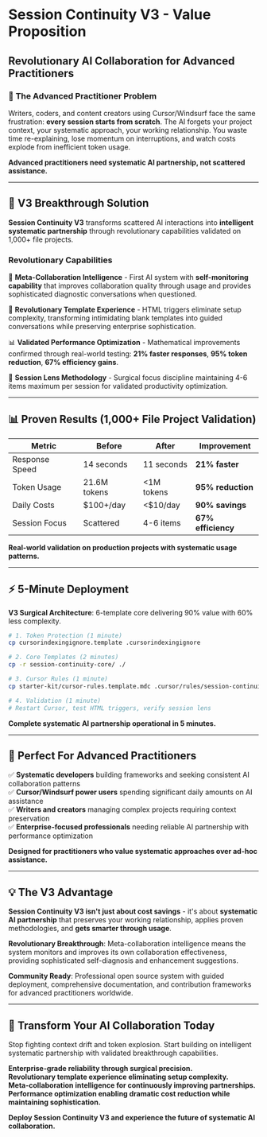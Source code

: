 # Session Continuity V3 - Value Proposition

## Revolutionary AI Collaboration for Advanced Practitioners

### 🎯 **The Advanced Practitioner Problem**

Writers, coders, and content creators using Cursor/Windsurf face the same frustration: **every session starts from scratch**. The AI forgets your project context, your systematic approach, your working relationship. You waste time re-explaining, lose momentum on interruptions, and watch costs explode from inefficient token usage.

**Advanced practitioners need systematic AI partnership, not scattered assistance.**

---

## 🚀 **V3 Breakthrough Solution**

**Session Continuity V3** transforms scattered AI interactions into **intelligent systematic partnership** through revolutionary capabilities validated on 1,000+ file projects.

### **Revolutionary Capabilities**

🧠 **Meta-Collaboration Intelligence** - First AI system with **self-monitoring capability** that improves collaboration quality through usage and provides sophisticated diagnostic conversations when questioned.

🚀 **Revolutionary Template Experience** - HTML triggers eliminate setup complexity, transforming intimidating blank templates into guided conversations while preserving enterprise sophistication.

📊 **Validated Performance Optimization** - Mathematical improvements confirmed through real-world testing: **21% faster responses**, **95% token reduction**, **67% efficiency gains**.

🎯 **Session Lens Methodology** - Surgical focus discipline maintaining 4-6 items maximum per session for validated productivity optimization.

---

## 📊 **Proven Results** (1,000+ File Project Validation)

| **Metric** | **Before** | **After** | **Improvement** |
|------------|------------|-----------|-----------------|
| Response Speed | 14 seconds | 11 seconds | **21% faster** |
| Token Usage | 21.6M tokens | <1M tokens | **95% reduction** |
| Daily Costs | $100+/day | <$10/day | **90% savings** |
| Session Focus | Scattered | 4-6 items | **67% efficiency** |

**Real-world validation on production projects with systematic usage patterns.**

---

## ⚡ **5-Minute Deployment**

**V3 Surgical Architecture**: 6-template core delivering 90% value with 60% less complexity.

```bash
# 1. Token Protection (1 minute)
cp cursorindexingignore.template .cursorindexingignore

# 2. Core Templates (2 minutes) 
cp -r session-continuity-core/ ./

# 3. Cursor Rules (1 minute)
cp starter-kit/cursor-rules.template.mdc .cursor/rules/session-continuity-v3.mdc

# 4. Validation (1 minute)
# Restart Cursor, test HTML triggers, verify session lens
```

**Complete systematic AI partnership operational in 5 minutes.**

---

## 🎯 **Perfect For Advanced Practitioners**

✅ **Systematic developers** building frameworks and seeking consistent AI collaboration patterns  
✅ **Cursor/Windsurf power users** spending significant daily amounts on AI assistance  
✅ **Writers and creators** managing complex projects requiring context preservation  
✅ **Enterprise-focused professionals** needing reliable AI partnership with performance optimization  

**Designed for practitioners who value systematic approaches over ad-hoc assistance.**

---

## 💡 **The V3 Advantage**

**Session Continuity V3 isn't just about cost savings** - it's about **systematic AI partnership** that preserves your working relationship, applies proven methodologies, and **gets smarter through usage**.

**Revolutionary Breakthrough**: Meta-collaboration intelligence means the system monitors and improves its own collaboration effectiveness, providing sophisticated self-diagnosis and enhancement suggestions.

**Community Ready**: Professional open source system with guided deployment, comprehensive documentation, and contribution frameworks for advanced practitioners worldwide.

---

## 🚀 **Transform Your AI Collaboration Today**

Stop fighting context drift and token explosion. Start building on intelligent systematic partnership with validated breakthrough capabilities.

**Enterprise-grade reliability through surgical precision.**  
**Revolutionary template experience eliminating setup complexity.**  
**Meta-collaboration intelligence for continuously improving partnerships.**  
**Performance optimization enabling dramatic cost reduction while maintaining sophistication.**

**Deploy Session Continuity V3 and experience the future of systematic AI collaboration.**